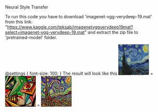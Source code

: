 Neural Style Transfer

To run this code you have to download 'imagenet-vgg-verydeep-19.mat' from this link: "https://www.kaggle.com/teksab/imagenetvggverydeep19mat?select=imagenet-vgg-verydeep-19.mat"
and extract the zip file to 'pretrained-model' folder.
  
 @settings {
  font-size: 100;
}
The result will look like this
![alt text](https://github.com/sachin327/Neural-Style-Transfer/blob/master/d4.jpg) + ![alt text](https://github.com/sachin327/Neural-Style-Transfer/blob/master/d6.jpg) = ![alt text](https://github.com/sachin327/Neural-Style-Transfer/blob/master/generated_image.jpg)

 
